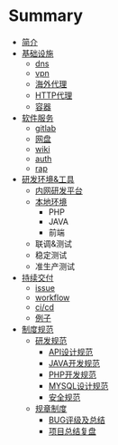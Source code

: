 # Summary

* [简介](README.md)
* [基础设施](build/README.md)
  * [dns](build/dns.md)
  * [vpn](build/vpn.md)
  * [海外代理](build/proxy.md)
  * [HTTP代理](build/socket.md)
  * [容器](build/docker.md)
* [软件服务](software.md)
  * [gitlab](build/gitlab.md)
  * [网盘](build/pan.md)
  * [wiki](build/wiki.md)
  * [auth](build/auth.md)
  * [rap](build/rap.md)
* [研发环境&工具](rd.md)
  * [内网研发平台](rd/center.md)
  * [本地环境](rd/local.md)
    * PHP
    * JAVA
    * 前端
  * 联调&测试
  * 稳定测试
  * 准生产测试
* [持续交付](cd.md)
  * [issue](cd/issue.md)
  * [workflow](cd/workflow.md)
  * [ci/cd](cd/cicd.md)
  * [例子](cd/example.md)
* [制度规范](rule.md)
  * [研发规范](rule/rd.md)
    * [API设计规范](rule/api.md)
    * [JAVA开发规范](rule/java.md)
    * [PHP开发规范](rule/php.md)
    * [MYSQL设计规范](rule/mysql.md)
    * [安全规范](rule/safe.md)
  * [规章制度](rule/regulation.md)
    * [BUG评级及总结](rule/bug.md)
    * [项目总结复盘](rule/sum.md)

